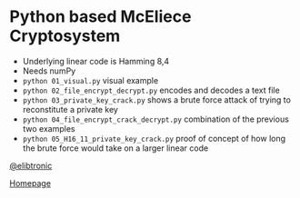 
# Python based McEliece Cryptosystem #

- Underlying linear code is Hamming 8,4
- Needs numPy
- `python 01_visual.py` visual example
- `python 02_file_encrypt_decrypt.py` encodes and decodes a text file
- `python 03_private_key_crack.py` shows a brute force attack of trying to reconstitute a private key
- `python 04_file_encrypt_crack_decrypt.py` combination of the previous two examples
- `python 05_H16_11_private_key_crack.py` proof of concept of how long the brute force would take on a larger linear code

[@elibtronic](http://twitter.com/elibtronic)

[Homepage](http://elibtronic.ca)
